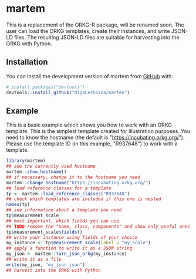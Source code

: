 
# martem

<!-- badges: start -->
<!-- badges: end -->

This is a replacement of the ORKG-R package, will be renamed soon. 
The user can load the ORKG templates, create their instances, and write JSON-LD files. 
The resulting JSON-LD files are suitable for harvesting into the ORKG with Python.

## Installation

You can install the development version of martem from [GitHub](https://github.com/) with:

``` r
# install.packages("devtools")
devtools::install_github("OlgaLezhnina/martem")
```

## Example

This is a basic example which shows you how to work with an ORKG template.
This is the simplest template created for illustration purposes.
You need to know the hostname (the default is "https://incubating.orkg.org/").
Please use the template ID (in this example, "R937648") to work with a template.

``` r
library(martem)
## see the currently used hostname 
martem::show_hostname()
## if necessary, change it to the hostname you need
martem::change_hostname("https://incubating.orkg.org/")
## load reference classes for a template
tp <- martem::load_reference_classes("R937648")  
## check which templates are included if this one is nested
names(tp)
## see information about a template you need
tp$measurement_scale
## most important, which fields you can use
## TODO remove the "name, class, components" and show only useful ones
tp$measurement_scale$fields()
## write your instance using fields of your choice
my_instance <- tp$measurement_scale(label = "my_scale")
## apply a function to write it as a JSON string
my_json <- martem::turn_json_orkg(my_instance)
## write it as a file
write(my_json, "my_json.json")
## harvest into the ORKG with Python
```

